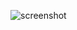 ![screenshot](https://user-images.githubusercontent.com/96428820/194603832-0642e3e5-5235-4d0a-b6ea-5fd89ae9b875.png)
